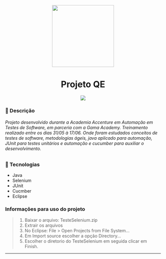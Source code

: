 <div align="center">
    <img src="https://xpcorp.gama.academy/assets/logo-nav-black-478b995c681064a54339fa14e4885288162d2cb9c6a8ddca326315622f0a25cf.svg" width="200">
    <h1>Projeto QE</h1>
</div>

<div align="center">
    <img src="video.gif">
</div>


### :memo: Descrição

###### Projeto desenvolvido durante a Academia Accenture em Automação em Testes de Software, em parceria com a Gama Academy. Treinamento realizado entre os dias 31/05 à 17/06. Onde foram estudados conceitos de testes de software, metodologias ágeis, java aplicado para automação, JUnit para testes unitários e automação e cucumber para auxiliar o desenvolvimento.


### :hammer: Tecnologias
<ul>
    <li>Java</li>
    <li>Selenium</li>
    <li>JUnit</li>
    <li>Cucmber</li>
    <li>Eclipse</li>
</ul>

### Informações para uso do projeto
> 1. Baixar o arquivo: TesteSelenium.zip
> 2. Extrair os arquivos
> 3. No Eclipse: File > Open Projects from File System...
> 4. Em Import source escolher a opção Directory... 
> 5. Escolher o diretorio do TesteSelenium em seguida clicar em Finish.

<hr>
